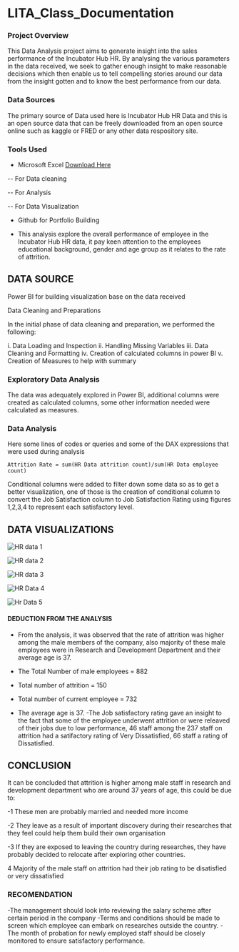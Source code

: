 # LITA_Class_Documentation

### Project Overview
This Data Analysis project aims to generate insight into the sales performance of the Incubator Hub HR. By analysing the various parameters in the data received, we seek to gather enough insight to make reasonable decisions which then enable us to tell compelling stories around our data from the insight gotten and to know the best performance from our data.

### Data Sources
The primary source of Data used here is Incubator Hub HR Data and this is an open source data that can be freely downloaded from an open source online such as kaggle or FRED or any other data respository site.

### Tools Used
- Microsoft Excel [Download Here](https://www.microsoft.com)

-- For Data cleaning

-- For Analysis

-- For Data Visualization

- Github for Portfolio Building

- This analysis explore the overall performance of employee in the Incubator Hub HR data, it pay keen attention to the employees educational background, gender and age group as it relates to the rate of attrition.


 ## DATA SOURCE
        
   
Power BI for building visualization base on the data received

Data Cleaning and Preparations

In the initial phase of data cleaning and preparation, we performed the following:

i.   Data Loading and Inspection
ii.  Handling Missing Variables
iii. Data Cleaning and Formatting
iv.  Creation of calculated columns in power BI
v.   Creation of Measures to help with summary

### Exploratory Data Analysis

The data was adequately explored in Power BI, additional columns were created as calculated columns, some other information needed were calculated as measures.


### Data Analysis

Here some lines of codes or queries and some of the DAX expressions that were used during analysis

```Attrition Rate = sum(HR Data attrition count)/sum(HR Data employee count) ```

 Conditional columns were added to filter down some data so as to get a better visualization, one of those is the creation of conditional column to convert the Job Satisfaction column to Job Satisfaction Rating using figures 1,2,3,4 to represent each satisfactory level.

 ## DATA VISUALIZATIONS

 
![HR data 1](https://github.com/user-attachments/assets/63d3ef18-8b4b-4b4d-97a8-13d6de06e483)

![HR data 2](https://github.com/user-attachments/assets/ae44467d-66d4-4297-9649-9b8234973d95)

![HR data 3](https://github.com/user-attachments/assets/b487e490-c3de-4692-9a43-43314157dce1)

![HR  Data 4](https://github.com/user-attachments/assets/2167f6d3-56f7-4fb2-815a-8a24f7b1850a)

![Hr Data 5](https://github.com/user-attachments/assets/c604248b-cb55-46c2-adb9-caeef876dfcf)


#### DEDUCTION FROM THE ANALYSIS

- From the analysis, it was observed that the rate of attrition was higher among the male members of the company, also majority of these male employees were in Research and Development Department and their average age is 37. 

- The Total Number of male employees = 882

- Total number of attrition = 150

- Total number of current employee = 732

- The average age is 37. -The Job satisfactory rating gave an insight to the fact that some of the employee underwent attrition or were releaved of their jobs due to low performance, 46 staff among the 237 staff on attrition had a satifactory rating of Very Dissatisfied, 66 staff a rating of Dissatisfied.


## CONCLUSION

It can be concluded that attrition is higher among male staff in research and development department who are around 37 years of age, this could be due to:

-1 These men are probably married and needed more income 

-2 They leave as a result of important discovery during their researches that they feel could help them build their own organisation 

-3 If they are exposed to leaving the country during researches, they have probably decided to relocate after exploring other countries. 

 4 Majority of the male staff on attrition had their job rating to be disatisfied or very dissatisfied

### RECOMENDATION
-The management should look into reviewing the salary scheme after certain period in the company 
-Terms and conditions should be made to screen which employee can embark on researches outside the country. 
-The month of probation for newly employed staff should be closely monitored to ensure satisfactory performance.
